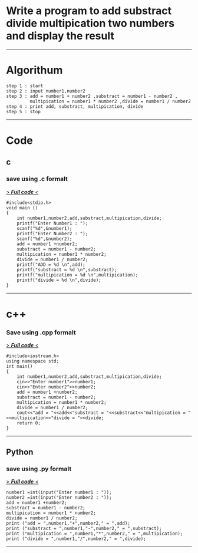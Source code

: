 # **Write a program to add substract divide multipication two numbers and display the result**

---

# Algorithum

```
step 1 : start
step 2 : input number1,number2
step 3 : add = number1 + number2 ,substract = number1 - number2 , 
         multipication = number1 * number2 ,divide = number1 / number2
step 4 : print add, substract, multipication, divide
step 5 : stop

```
---

# Code

 

## c
### save using .c formalt
[> ***Full code*** <](https://github.com/Ajay-o-s/Collage-codes/blob/main/2/code.c)<br> 

```
#include<stdio.h>
void main ()
{
    int number1,number2,add,substract,multipication,divide;
    printf("Enter Number1 : ");
    scanf("%d",&number1);
    printf("Enter Number2 : ");
    scanf("%d",&number2);
    add = number1 +number2;
    substract = number1 - number2; 
    multipication = number1 * number2;
    divide = number1 / number2;
    printf("ADD = %d \n",add);
    printf("substract = %d \n",substract);
    printf("multipication = %d \n",multipication);
    printf("divide = %d \n",divide);
}

```

---

# c++
### Save using .cpp formalt
[> ***Full code*** <](https://github.com/Ajay-o-s/Collage-codes/blob/main/2/code.cpp)<br> 

```
#include<iostream.h>
using namespace std;
int main()
{
    int number1,number2,add,substract,multipication,divide;
    cin>>"Enter number1">>number1; 
    cin>>"Enter number2">>number2; 
    add = number1 +number2;
    substract = number1 - number2; 
    multipication = number1 * number2;
    divide = number1 / number2;
    cout<<"add = "<<add<<"substract = "<<substract<<"multipication = "<<multipication<<"divide = "<<divide;
    return 0;
}

```

---

## Python
### save using .py formalt
[> ***Full code*** <](https://github.com/Ajay-o-s/Collage-codes/blob/main/2/code.py)<br> 

```
number1 =int(input("Enter number1 : ")); 
number2 =int(input("Enter number2 : ")); 
add = number1 +number2;
substract = number1 - number2; 
multipication = number1 * number2;
divide = number1 / number2;
print ("add = ",number1,"+",number2," = ",add);
print ("substract = ",number1,"-",number2," = ",substract);
print ("multipication = ",number1,"*",number2," = ",multipication);
print ("divide = ",number1,"/",number2," = ",divide);

```

---